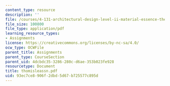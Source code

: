 ```yaml
---
content_type: resource
description: ''
file: /courses/4-131-architectural-design-level-ii-material-essence-the-glass-house-fall-2003/93ec7ce8906f2dbd5d67b725577c895d_thomisleassn.pdf
file_size: 100800
file_type: application/pdf
learning_resource_types:
- Assignments
license: https://creativecommons.org/licenses/by-nc-sa/4.0/
ocw_type: OCWFile
parent_title: Assignments
parent_type: CourseSection
parent_uid: 4dcbdc35-3286-280c-d6ae-353b023fe928
resourcetype: Document
title: thomisleassn.pdf
uid: 93ec7ce8-906f-2dbd-5d67-b725577c895d
---
```


